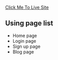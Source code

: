 [Click Me To Live Site](https://chef-recipe-hunter-clien-e496f.web.app/) 
## Using page list ##
 * Home page
 * Login page
 * Sign up page
 * Blog page